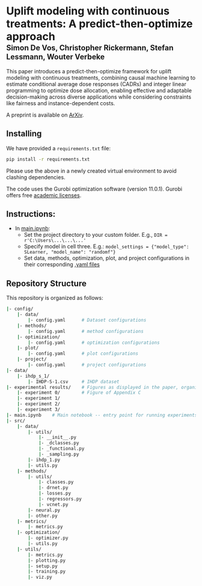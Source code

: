 # Uplift modeling with continuous treatments: A predict-then-optimize approach</br><sub><sub>Simon De Vos, Christopher Rickermann, Stefan Lessmann, Wouter Verbeke </sub></sub>  

This paper introduces a predict-then-optimize framework for uplift modeling with continuous treatments, combining causal machine learning to estimate conditional average dose responses (CADRs) and integer linear programming to optimize dose allocation, enabling effective and adaptable decision-making across diverse applications while considering constraints like fairness and instance-dependent costs.

A preprint is available on [ArXiv](https://arxiv.org/abs/2412.09232).


## Installing
We have provided a `requirements.txt` file:
```bash
pip install -r requirements.txt
```
Please use the above in a newly created virtual environment to avoid clashing dependencies.

The code uses the Gurobi optimization software (version 11.0.1). Gurobi offers free [academic licenses](https://www.gurobi.com/academia/academic-program-and-licenses/).

## Instructions:
- In [main.ipynb](main.ipynb):
  - Set the project directory to your custom folder. E.g., `DIR = r'C:\Users\...\...\...'`
  - Specify model in cell three. E.g.: `model_settings = {"model_type": SLearner, "model_name": "randomf"}`
  - Set data, methods, optimization, plot, and project configurations in their corresponding [.yaml files](https://github.com/SimonDeVos/UMCT/tree/master/config)

## Repository Structure
This repository is organized as follows:
```bash
|- config/
    |- data/
        |- config.yaml      # Dataset configurations
    |- methods/
        |- config.yaml      # method configurations
    |- optimization/
        |- config.yaml      # optimization configurations
    |- plot/
        |- config.yaml      # plot configurations
    |- project/
        |- config.yaml      # project configurations
|- data/
    |- ihdp_s_1/             
        |- IHDP-S-1.csv     # IHDP dataset
|- experimental results/    # Figures as displayed in the paper, organized per experiment
    |- experiment 0/        # Figure of Appendix C
    |- experiment 1/     
    |- experiment 2/
    |- experiment 3/
|- main.ipynb    # Main notebook -- entry point for running experiments
|- src/
    |- data/
        |- utils/
            |- __init__.py
            |- _dclasses.py
            |- _functional.py
            |- _sampling.py
        |- ihdp_1.py
        |- utils.py
    |- methods/
        |- utils/
            |- classes.py
            |- drnet.py
            |- losses.py
            |- regressors.py
            |- vcnet.py
        |- neural.py
        |- other.py
    |- metrics/
        |- metrics.py
    |- optimization/
        |- optimizer.py
        |- utils.py
    |- utils/
        |- metrics.py
        |- plotting.py
        |- setup.py
        |- training.py
        |- viz.py
```
